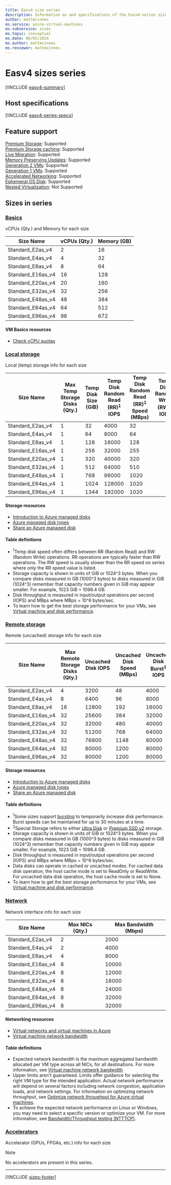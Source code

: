 ```yaml
---
title: Easv4 size series
description: Information on and specifications of the Easv4-series sizes
author: mattmcinnes
ms.service: azure-virtual-machines
ms.subservice: sizes
ms.topic: conceptual
ms.date: 08/01/2024
ms.author: mattmcinnes
ms.reviewer: mattmcinnes
---
```


# Easv4 sizes series

[!INCLUDE [easv4-summary](./includes/easv4-series-summary.md)]

## Host specifications
[!INCLUDE [easv4-series-specs](./includes/easv4-series-specs.md)]

## Feature support
[Premium Storage](../../premium-storage-performance.md): Supported <br>[Premium Storage caching](../../premium-storage-performance.md): Supported <br>[Live Migration](../../maintenance-and-updates.md): Supported <br>[Memory Preserving Updates](../../maintenance-and-updates.md): Supported <br>[Generation 2 VMs](../../generation-2.md): Supported <br>[Generation 1 VMs](../../generation-2.md): Supported <br>[Accelerated Networking](../../../virtual-network/create-vm-accelerated-networking-cli.md): Supported <br>[Ephemeral OS Disk](../../ephemeral-os-disks.md): Supported <br>[Nested Virtualization](/virtualization/hyper-v-on-windows/user-guide/nested-virtualization): Not Supported <br>

## Sizes in series

### [Basics](#tab/sizebasic)

vCPUs (Qty.) and Memory for each size

| Size Name | vCPUs (Qty.) | Memory (GB) |
| --- | --- | --- |
| Standard_E2as_v4 | 2 | 16 |
| Standard_E4as_v4 | 4 | 32 |
| Standard_E8as_v4 | 8 | 64 |
| Standard_E16as_v4 | 16 | 128 |
| Standard_E20as_v4 | 20 | 160 |
| Standard_E32as_v4 | 32 | 256 |
| Standard_E48as_v4 | 48 | 384 |
| Standard_E64as_v4 | 64 | 512 |
| Standard_E96as_v4 | 96 | 672 |

#### VM Basics resources
- [Check vCPU quotas](../../../virtual-machines/quotas.md)

### [Local storage](#tab/sizestoragelocal)

Local (temp) storage info for each size

| Size Name | Max Temp Storage Disks (Qty.) | Temp Disk Size (GiB) | Temp Disk Random Read (RR)<sup>1</sup> IOPS | Temp Disk Random Read (RR)<sup>1</sup> Speed (MBps) | Temp Disk Random Write (RW)<sup>1</sup> IOPS | Temp Disk Random Write (RW)<sup>1</sup> Speed (MBps) | Local-Special-Disk-Count | Local-Special-Disk-Size-GB | Local-Special-Disk-RR-IOPS | Local-Special-Disk-RR-MBps |
| --- | --- | --- | --- | --- | --- | --- | --- | --- | --- | --- |
| Standard_E2as_v4 | 1 | 32 | 4000 | 32 |  | 50 |  |  |  |  |
| Standard_E4as_v4 | 1 | 64 | 8000 | 64 |  | 100 |  |  |  |  |
| Standard_E8as_v4 | 1 | 128 | 16000 | 128 |  | 200 |  |  |  |  |
| Standard_E16as_v4 | 1 | 256 | 32000 | 255 |  | 400 |  |  |  |  |
| Standard_E20as_v4 | 1 | 320 | 40000 | 320 |  | 500 |  |  |  |  |
| Standard_E32as_v4 | 1 | 512 | 64000 | 510 |  | 800 |  |  |  |  |
| Standard_E48as_v4 | 1 | 768 | 96000 | 1020 |  | 1200 |  |  |  |  |
| Standard_E64as_v4 | 1 | 1024 | 128000 | 1020 |  | 1600 |  |  |  |  |
| Standard_E96as_v4 | 1 | 1344 | 192000 | 1020 |  | 2400 |  |  |  |  |

#### Storage resources
- [Introduction to Azure managed disks](../../../virtual-machines/managed-disks-overview.md)
- [Azure managed disk types](../../../virtual-machines/disks-types.md)
- [Share an Azure managed disk](../../../virtual-machines/disks-shared.md)

#### Table definitions
- <sup>1</sup>Temp disk speed often differs between RR (Random Read) and RW (Random Write) operations. RR operations are typically faster than RW operations. The RW speed is usually slower than the RR speed on series where only the RR speed value is listed.
- Storage capacity is shown in units of GiB or 1024^3 bytes. When you compare disks measured in GB (1000^3 bytes) to disks measured in GiB (1024^3) remember that capacity numbers given in GiB may appear smaller. For example, 1023 GiB = 1098.4 GB.
- Disk throughput is measured in input/output operations per second (IOPS) and MBps where MBps = 10^6 bytes/sec.
- To learn how to get the best storage performance for your VMs, see [Virtual machine and disk performance](../../../virtual-machines/disks-performance.md).

### [Remote storage](#tab/sizestorageremote)

Remote (uncached) storage info for each size

| Size Name | Max Remote Storage Disks (Qty.) | Uncached Disk IOPS | Uncached Disk Speed (MBps) | Uncached Disk Burst<sup>1</sup> IOPS | Uncached Disk Burst<sup>1</sup> Speed (MBps) | Uncached Special<sup>2</sup> Disk IOPS | Uncached Special<sup>2</sup> Disk Speed (MBps) | Uncached Burst<sup>1</sup> Special<sup>2</sup> Disk IOPS | Uncached Burst<sup>1</sup> Special<sup>2</sup> Disk Speed (MBps) |
| --- | --- | --- | --- | --- | --- | --- | --- | --- | --- |
| Standard_E2as_v4 | 4 | 3200 | 48 | 4000 | 200 |  |  |  |  |
| Standard_E4as_v4 | 8 | 6400 | 96 | 8000 | 200 |  |  |  |  |
| Standard_E8as_v4 | 16 | 12800 | 192 | 16000 | 400 |  |  |  |  |
| Standard_E16as_v4 | 32 | 25600 | 384 | 32000 | 800 |  |  |  |  |
| Standard_E20as_v4 | 32 | 32000 | 480 | 40000 | 1000 |  |  |  |  |
| Standard_E32as_v4 | 32 | 51200 | 768 | 64000 | 1600 |  |  |  |  |
| Standard_E48as_v4 | 32 | 76800 | 1148 | 80000 | 2000 |  |  |  |  |
| Standard_E64as_v4 | 32 | 80000 | 1200 | 80000 | 2000 |  |  |  |  |
| Standard_E96as_v4 | 32 | 80000 | 1200 | 80000 | 2000 |  |  |  |  |

#### Storage resources
- [Introduction to Azure managed disks](../../../virtual-machines/managed-disks-overview.md)
- [Azure managed disk types](../../../virtual-machines/disks-types.md)
- [Share an Azure managed disk](../../../virtual-machines/disks-shared.md)

#### Table definitions
- <sup>1</sup>Some sizes support [bursting](../../disk-bursting.md) to temporarily increase disk performance. Burst speeds can be maintained for up to 30 minutes at a time.
- <sup>2</sup>Special Storage refers to either [Ultra Disk](../../../virtual-machines/disks-enable-ultra-ssd.md) or [Premium SSD v2](../../../virtual-machines/disks-deploy-premium-v2.md) storage.
- Storage capacity is shown in units of GiB or 1024^3 bytes. When you compare disks measured in GB (1000^3 bytes) to disks measured in GiB (1024^3) remember that capacity numbers given in GiB may appear smaller. For example, 1023 GiB = 1098.4 GB.
- Disk throughput is measured in input/output operations per second (IOPS) and MBps where MBps = 10^6 bytes/sec.
- Data disks can operate in cached or uncached modes. For cached data disk operation, the host cache mode is set to ReadOnly or ReadWrite. For uncached data disk operation, the host cache mode is set to None.
- To learn how to get the best storage performance for your VMs, see [Virtual machine and disk performance](../../../virtual-machines/disks-performance.md).


### [Network](#tab/sizenetwork)

Network interface info for each size

| Size Name | Max NICs (Qty.) | Max Bandwidth (Mbps) |
| --- | --- | --- |
| Standard_E2as_v4 | 2 | 2000 |
| Standard_E4as_v4 | 2 | 4000 |
| Standard_E8as_v4 | 4 | 8000 |
| Standard_E16as_v4 | 8 | 10000 |
| Standard_E20as_v4 | 8 | 12000 |
| Standard_E32as_v4 | 8 | 16000 |
| Standard_E48as_v4 | 8 | 24000 |
| Standard_E64as_v4 | 8 | 32000 |
| Standard_E96as_v4 | 8 | 32000 |

#### Networking resources
- [Virtual networks and virtual machines in Azure](../../../virtual-network/network-overview.md)
- [Virtual machine network bandwidth](../../../virtual-network/virtual-machine-network-throughput.md)

#### Table definitions
- Expected network bandwidth is the maximum aggregated bandwidth allocated per VM type across all NICs, for all destinations. For more information, see [Virtual machine network bandwidth](../../../virtual-network/virtual-machine-network-throughput.md)
- Upper limits aren't guaranteed. Limits offer guidance for selecting the right VM type for the intended application. Actual network performance will depend on several factors including network congestion, application loads, and network settings. For information on optimizing network throughput, see [Optimize network throughput for Azure virtual machines](../../../virtual-network/virtual-network-optimize-network-bandwidth.md). 
-  To achieve the expected network performance on Linux or Windows, you may need to select a specific version or optimize your VM. For more information, see [Bandwidth/Throughput testing (NTTTCP)](../../../virtual-network/virtual-network-bandwidth-testing.md).

### [Accelerators](#tab/sizeaccelerators)

Accelerator (GPUs, FPGAs, etc.) info for each size

> [!NOTE]
> No accelerators are present in this series.

---

[!INCLUDE [sizes-footer](../includes/sizes-footer.md)]
